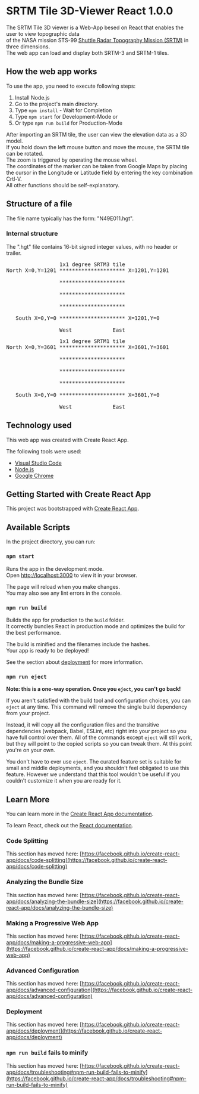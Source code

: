 # SRTM Tile 3D-Viewer React 1.0.0

The SRTM Tile 3D viewer is a Web-App besed on React that enables the user to view topographic data</br>
of the NASA mission STS-99 [Shuttle Radar Topography Mission (SRTM)](https://en.wikipedia.org/wiki/STS-99) in three dimensions.</br>
The web app can load and display both SRTM-3 and SRTM-1 tiles.</br>

## How the web app works

To use the app, you need to execute following steps:
1. Install Node.js
2. Go to the project's main directory.
3. Type `npm install` - Wait for Completion
4. Type `npm start` for Development-Mode or
5. Or type `npm run build` for Production-Mode

After importing an SRTM tile, the user can view the elevation data as a 3D model.</br>
If you hold down the left mouse button and move the mouse, the SRTM tile can be rotated.</br>
The zoom is triggered by operating the mouse wheel.</br> 
The coordinates of the marker can be taken from Google Maps by placing the cursor in the Longitude or Latitude field by entering the key combination Crtl-V.</br>
All other functions should be self-explanatory.

## Structure of a file

The file name typically has the form: "N49E011.hgt".

### Internal structure

The ".hgt" file contains 16-bit signed integer values, with no header or trailer.

<pre>
                 1x1 degree SRTM3 tile
North X=0,Y=1201 ********************* X=1201,Y=1201</br>
                 *********************</br>
                 *********************</br>
                 *********************</br>
   South X=0,Y=0 ********************* X=1201,Y=0</br>
                 West             East
</pre>

<pre>
                 1x1 degree SRTM1 tile
North X=0,Y=3601 ********************* X=3601,Y=3601</br>
                 *********************</br>
                 *********************</br>
                 *********************</br>
   South X=0,Y=0 ********************* X=3601,Y=0</br>
                 West             East
</pre>

## Technology used

This web app was created with Create React App.

The following tools were used:

- [Visual Studio Code](https://code.visualstudio.com/)
- [Node.js](https://nodejs.org)
- [Google Chrome](https://www.google.com/chrome/)


## Getting Started with Create React App

This project was bootstrapped with [Create React App](https://github.com/facebook/create-react-app).

## Available Scripts

In the project directory, you can run:

### `npm start`

Runs the app in the development mode.\
Open [http://localhost:3000](http://localhost:3000) to view it in your browser.

The page will reload when you make changes.\
You may also see any lint errors in the console.

### `npm run build`

Builds the app for production to the `build` folder.\
It correctly bundles React in production mode and optimizes the build for the best performance.

The build is minified and the filenames include the hashes.\
Your app is ready to be deployed!

See the section about [deployment](https://facebook.github.io/create-react-app/docs/deployment) for more information.

### `npm run eject`

**Note: this is a one-way operation. Once you `eject`, you can't go back!**

If you aren't satisfied with the build tool and configuration choices, you can `eject` at any time. This command will remove the single build dependency from your project.

Instead, it will copy all the configuration files and the transitive dependencies (webpack, Babel, ESLint, etc) right into your project so you have full control over them. All of the commands except `eject` will still work, but they will point to the copied scripts so you can tweak them. At this point you're on your own.

You don't have to ever use `eject`. The curated feature set is suitable for small and middle deployments, and you shouldn't feel obligated to use this feature. However we understand that this tool wouldn't be useful if you couldn't customize it when you are ready for it.

## Learn More

You can learn more in the [Create React App documentation](https://facebook.github.io/create-react-app/docs/getting-started).

To learn React, check out the [React documentation](https://reactjs.org/).

### Code Splitting

This section has moved here: [https://facebook.github.io/create-react-app/docs/code-splitting](https://facebook.github.io/create-react-app/docs/code-splitting)

### Analyzing the Bundle Size

This section has moved here: [https://facebook.github.io/create-react-app/docs/analyzing-the-bundle-size](https://facebook.github.io/create-react-app/docs/analyzing-the-bundle-size)

### Making a Progressive Web App

This section has moved here: [https://facebook.github.io/create-react-app/docs/making-a-progressive-web-app](https://facebook.github.io/create-react-app/docs/making-a-progressive-web-app)

### Advanced Configuration

This section has moved here: [https://facebook.github.io/create-react-app/docs/advanced-configuration](https://facebook.github.io/create-react-app/docs/advanced-configuration)

### Deployment

This section has moved here: [https://facebook.github.io/create-react-app/docs/deployment](https://facebook.github.io/create-react-app/docs/deployment)

### `npm run build` fails to minify

This section has moved here: [https://facebook.github.io/create-react-app/docs/troubleshooting#npm-run-build-fails-to-minify](https://facebook.github.io/create-react-app/docs/troubleshooting#npm-run-build-fails-to-minify)
